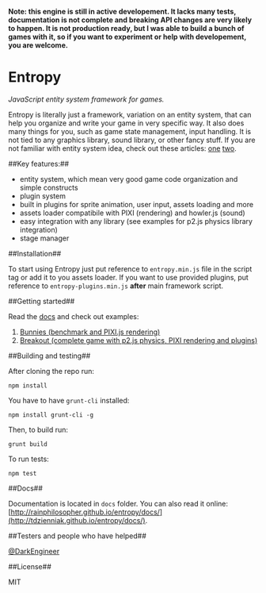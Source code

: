 __Note: this engine is still in active developement. It lacks many tests, documentation is not complete and breaking API changes are very likely to happen. It is not production ready, but I was able to build a bunch of games with it, so if you want to experiment or help with developement, you are welcome.__

Entropy
=======

_JavaScript entity system framework for games._

Entropy is literally just a framework, variation on an entity system, that can help you organize and write your game in very specific way. It also does many things for you, such as game state management, input handling. It is not tied to any graphics library, sound library, or other fancy stuff. If you are not familiar with entity system idea, check out these articles: [one](http://www.gamedev.net/page/resources/_/technical/game-programming/understanding-component-entity-systems-r3013) [two](http://entity-systems.wikidot.com/es-tutorials).

##Key features:##
- entity system, which mean very good game code organization and simple constructs
- plugin system
- built in plugins for sprite animation, user input, assets loading and more
- assets loader compatibile with PIXI (rendering) and howler.js (sound)
- easy integration with any library (see examples for p2.js physics library integration)
- stage manager

##Installation##

To start using Entropy just put reference to `entropy.min.js` file in the script tag or add it to you assets loader. If you want to use provided plugins, put reference to `entropy-plugins.min.js` __after__ main framework script.

##Getting started##

Read the [docs](http://tdzienniak.github.io/entropy/docs/) and check out examples:

1. [Bunnies (benchmark and PIXI.js rendering)](http://tdzienniak.github.io/entropy/example/bunnies/)
2. [Breakout (complete game with p2.js physics, PIXI rendering and plugins)](http://tdzienniak.github.io/entropy/example/breakout/)

##Building and testing##

After cloning the repo run:
```
npm install
```

You have to have `grunt-cli` installed:
```
npm install grunt-cli -g
```

Then, to build run:
```
grunt build
```

To run tests:
```
npm test
```

##Docs##

Documentation is located in `docs` folder. You can also read it online: [http://rainphilosopher.github.io/entropy/docs/](http://tdzienniak.github.io/entropy/docs/).

##Testers and people who have helped##

[@DarkEngineer](https://github.com/DarkEngineer)

##License##

MIT
